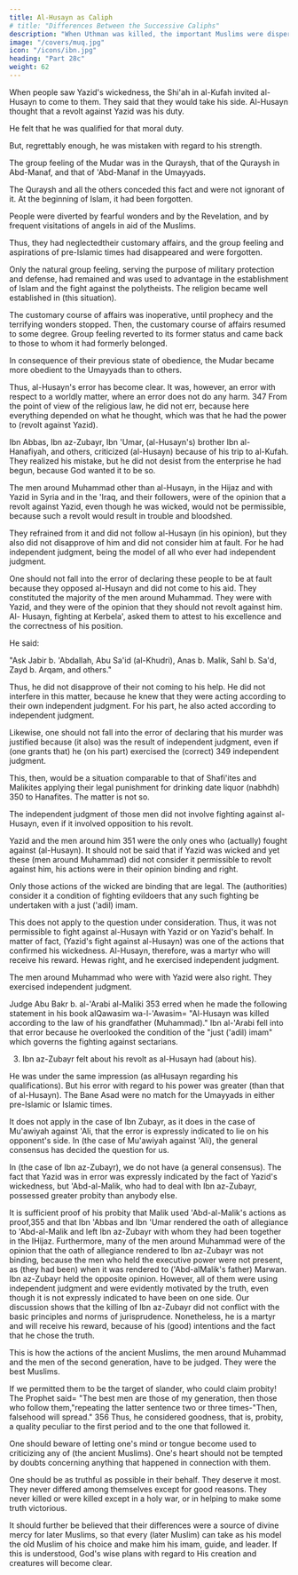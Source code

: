 ```yaml
---
title: Al-Husayn as Caliph
# title: "Differences Between the Successive Caliphs"
description: "When Uthman was killed, the important Muslims were dispersed over the various cities. They were not present when the oath of allegiance was rendered to Ali"
image: "/covers/muq.jpg"
icon: "/icons/ibn.jpg"
heading: "Part 28c"
weight: 62
---
```



When people saw Yazid's wickedness, the Shi'ah in al-Kufah invited al-Husayn to come to them. They said that they would take his side. Al-Husayn thought that a revolt against Yazid was his duty. 

He felt that he was qualified for that moral duty. <!--  had (that power) in view of his qualifications and strength. His qualifications were as good as he thought, and
better.  -->

But, regrettably enough, he was mistaken with regard to his strength. 

The group feeling of the Mudar was in the Quraysh, that of the Quraysh in Abd-Manaf, and that of 'Abd-Manaf in the Umayyads. 

The Quraysh and all the others conceded this fact and were not ignorant of it. At the beginning of Islam, it had been forgotten. 

People were diverted by fearful wonders and by the Revelation, and by frequent visitations of angels in aid of the Muslims. 

Thus, they had neglectedtheir customary affairs, and the group feeling and aspirations of pre-Islamic times had disappeared and were forgotten. 

Only the natural group feeling, serving the purpose of military protection and defense, had remained and was used to advantage in the establishment of Islam and the fight against the polytheists. The religion became well established in (this situation). 

The customary course of affairs was inoperative, until prophecy and the terrifying wonders stopped. Then, the customary course of affairs resumed to some degree. Group feeling reverted to its former status and came back to those to whom it had formerly belonged. 

In consequence of their previous state of obedience, the Mudar became more obedient to the Umayyads than to others.

Thus, al-Husayn's error has become clear. It was, however, an error with
respect to a worldly matter, where an error does not do any harm. 347 From the
point of view of the religious law, he did not err, because here everything depended
on what he thought, which was that he had the power to (revolt against Yazid). 

Ibn Abbas, Ibn az-Zubayr, Ibn 'Umar, (al-Husayn's) brother Ibn al-Hanafiyah, and others, criticized (al-Husayn) because of his trip to al-Kufah. They realized his mistake, but he did not desist from the enterprise he had begun, because God
wanted it to be so.

The men around Muhammad other than al-Husayn, in the Hijaz and with
Yazid in Syria and in the 'Iraq, and their followers, were of the opinion that a revolt
against Yazid, even though he was wicked, would not be permissible, because such
a revolt would result in trouble and bloodshed. 

They refrained from it and did not follow al-Husayn (in his opinion), but they also did not disapprove of him and did
not consider him at fault. For he had independent judgment, being the model of all
who ever had independent judgment. 

One should not fall into the error of declaring these people to be at fault because they opposed al-Husayn and did not come to his
aid. They constituted the majority of the men around Muhammad. They were with
Yazid, and they were of the opinion that they should not revolt against him. Al-
Husayn, fighting at Kerbela', asked them to attest to his excellence and the
correctness of his position. 

He said:

"Ask Jabir b. 'Abdallah, Abu Sa'id (al-Khudri), Anas b. Malik, Sahl b. Sa'd, Zayd b. Arqam, and others." 

Thus, he did not disapprove of their not coming to his help. He did not interfere in this matter, because he knew that they were acting according to their own independent judgment. For his part, he also acted according to independent judgment.

Likewise, one should not fall into the error of declaring that his murder was justified because (it also) was the result of independent judgment, even if (one grants that) he (on his part) exercised the (correct) 349 independent judgment. 

This, then, would be a situation comparable to that of Shafi'ites and Malikites applying their legal punishment for drinking date liquor (nabhdh) 350 to Hanafites. The matter is not so. 

The independent judgment of those men did not involve fighting against al-Husayn, even if it involved opposition to his revolt.

Yazid and the men around him 351 were the only ones who (actually) fought against (al-Husayn). It should not be said that if Yazid was wicked and yet these (men around Muhammad) did not consider it permissible to revolt against him, his actions
were in their opinion binding and right. 

Only those actions of the wicked are binding that are legal. The (authorities) consider it a condition of
fighting evildoers that any such fighting be undertaken with a just ('adil) imam.

This does not apply to the question under consideration. Thus, it was not permissible to fight against al-Husayn with Yazid or on Yazid's behalf. In matter of fact, (Yazid's fight against al-Husayn) was one of the actions that confirmed his
wickedness. Al-Husayn, therefore, was a martyr who will receive his reward. Hewas right, and he exercised independent judgment. 

The men around Muhammad who were with Yazid <!-- 352 --> were also right. They exercised independent judgment.

Judge Abu Bakr b. al-'Arabi al-Maliki 353 erred when he made the following statement in his book alQawasim wa-l-'Awasim= "Al-Husayn was killed according to the law of his grandfather (Muhammad)." Ibn al-'Arabi fell into that error because
he overlooked the condition of the "just ('adil) imam" which governs the fighting
against sectarians.


3. Ibn az-Zubayr felt about his revolt as al-Husayn had (about his). 

He was under the same impression (as alHusayn regarding his qualifications). But his error with regard to his power was greater (than that of al-Husayn). The Bane Asad were no match for the Umayyads in either pre-Islamic or Islamic times. 

It does not apply in the case of Ibn Zubayr, as it does in the case of Mu'awiyah against 'Ali, that the error is expressly indicated to lie on his opponent's side. In (the case of Mu'awiyah against 'Ali), the general consensus has decided the question for us. 

In (the case of Ibn az-Zubayr), we do not have (a general consensus). The fact that Yazid was in error was expressly indicated by the fact of Yazid's wickedness, but 'Abd-al-Malik, who had to deal with Ibn az-Zubayr, possessed greater probity than anybody else. 

It is sufficient proof of his probity that Malik used 'Abd-al-Malik's actions as
proof,355 and that Ibn 'Abbas and Ibn 'Umar rendered the oath of allegiance to
'Abd-al-Malik and left Ibn az-Zubayr with whom they had been together in the
IHijaz. Furthermore, many of the men around Muhammad were of the opinion that
the oath of allegiance rendered to Ibn az-Zubayr was not binding, because the men
who held the executive power were not present, as (they had been) when it was
rendered to ('Abd-alMalik's father) Marwan. Ibn az-Zubayr held the opposite
opinion. However, all of them were using independent judgment and were evidently
motivated by the truth, even though it is not expressly indicated to have been on one
side. Our discussion shows that the killing of Ibn az-Zubayr did not conflict with the
basic principles and norms of jurisprudence. Nonetheless, he is a martyr and will
receive his reward, because of his (good) intentions and the fact that he chose the
truth.

This is how the actions of the ancient Muslims, the men around Muhammad and the men of the second generation, have to be judged. They were the best Muslims. 

If we permitted them to be the target of slander, who could
claim probity! The Prophet said= "The best men are those of my generation, then
those who follow them,"repeating the latter sentence two or three times-"Then,
falsehood will spread." 356 Thus, he considered goodness, that is, probity, a quality
peculiar to the first period and to the one that followed it.

One should beware of letting one's mind or tongue become used to criticizing any of (the ancient Muslims). One's heart should not be tempted by doubts concerning anything that happened in connection with them. 

One should be as truthful as possible in their behalf. They deserve it most. They never differed among themselves except for good reasons. They never killed or were killed except in a holy war, or in helping to make some truth victorious.

It should further be believed that their differences were a source of divine mercy for later Muslims, so that every (later Muslim) can take as his model the old Muslim of his choice and make him his imam, guide, and leader. If this is understood, God's wise plans with regard to His creation and creatures will become clear.

